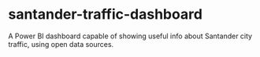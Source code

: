 # santander-traffic-dashboard
A Power BI dashboard capable of showing useful info about Santander city traffic, using open data sources.
